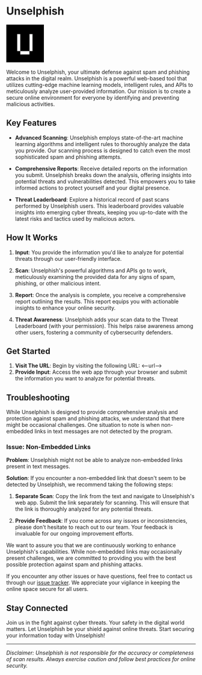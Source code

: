 # Unselphish

![Unselphish Logo](https://github.com/AASStechclub2324/unselphish/blob/main/static/logo.png)

Welcome to Unselphish, your ultimate defense against spam and phishing attacks in the digital realm. Unselphish is a powerful web-based tool that utilizes cutting-edge machine learning models, intelligent rules, and APIs to meticulously analyze user-provided information. Our mission is to create a secure online environment for everyone by identifying and preventing malicious activities.

## Key Features

- **Advanced Scanning**: Unselphish employs state-of-the-art machine learning algorithms and intelligent rules to thoroughly analyze the data you provide. Our scanning process is designed to catch even the most sophisticated spam and phishing attempts.

- **Comprehensive Reports**: Receive detailed reports on the information you submit. Unselphish breaks down the analysis, offering insights into potential threats and vulnerabilities detected. This empowers you to take informed actions to protect yourself and your digital presence.

- **Threat Leaderboard**: Explore a historical record of past scans performed by Unselphish users. This leaderboard provides valuable insights into emerging cyber threats, keeping you up-to-date with the latest risks and tactics used by malicious actors.

## How It Works

1. **Input**: You provide the information you'd like to analyze for potential threats through our user-friendly interface.

2. **Scan**: Unselphish's powerful algorithms and APIs go to work, meticulously examining the provided data for any signs of spam, phishing, or other malicious intent.

3. **Report**: Once the analysis is complete, you receive a comprehensive report outlining the results. This report equips you with actionable insights to enhance your online security.

4. **Threat Awareness**: Unselphish adds your scan data to the Threat Leaderboard (with your permission). This helps raise awareness among other users, fostering a community of cybersecurity defenders.

## Get Started

1. **Visit The URL**: Begin by visiting the following URL: <--url-->
2. **Provide Input**: Access the web app through your browser and submit the information you want to analyze for potential threats.

## Troubleshooting

While Unselphish is designed to provide comprehensive analysis and protection against spam and phishing attacks, we understand that there might be occasional challenges. One situation to note is when non-embedded links in text messages are not detected by the program.

### Issue: Non-Embedded Links

**Problem**: Unselphish might not be able to analyze non-embedded links present in text messages.

**Solution**: If you encounter a non-embedded link that doesn't seem to be detected by Unselphish, we recommend taking the following steps:

1. **Separate Scan**: Copy the link from the text and navigate to Unselphish's web app. Submit the link separately for scanning. This will ensure that the link is thoroughly analyzed for any potential threats.

2. **Provide Feedback**: If you come across any issues or inconsistencies, please don't hesitate to reach out to our team. Your feedback is invaluable for our ongoing improvement efforts.

We want to assure you that we are continuously working to enhance Unselphish's capabilities. While non-embedded links may occasionally present challenges, we are committed to providing you with the best possible protection against spam and phishing attacks.

If you encounter any other issues or have questions, feel free to contact us through our [issue tracker](https://github.com/AASStechclub2324/unselphish/issues). We appreciate your vigilance in keeping the online space secure for all users.

## Stay Connected

Join us in the fight against cyber threats. Your safety in the digital world matters. Let Unselphish be your shield against online threats. Start securing your information today with Unselphish!

---

*Disclaimer: Unselphish is not responsible for the accuracy or completeness of scan results. Always exercise caution and follow best practices for online security.*


